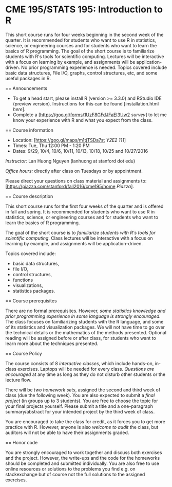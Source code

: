 CME 195/STATS 195: Introduction to R
================================

This short course runs for four weeks beginning in the second week of the
quarter. It is recommended for students who want to use R in statistics,
science, or engineering courses and for students who want to learn the basics of
R programming. The goal of the short course is to familiarize students with R's
tools for scientific computing. Lectures will be interactive with a focus on
learning by example, and assignments will be application-driven. No prior
programming experience is needed. Topics covered include basic data structures,
File I/O, graphs, control structures, etc, and some useful packages in R.


== Announcements
- To get a head start, please install R (version >= 3.3.0) and RStudio IDE
(preview version). Instructions for this can be found [installation.html *here*].
- Complete a [https://goo.gl/forms/1UzF8GFdJFaEI3Uw2 *survey*] to let
me know your experience with R and what you expect from the class.

== Course information

- Location: [https://goo.gl/maps/m1tjTSDa7st *Y2E2 111*]
- Times: Tue, Thu 12:00 PM - 1:20 PM
- Dates: 9\/29, 10\/4, 10\/6, 10\/11, 10\/13, 10\/18, 10\/25 and 10\/27\/2016

*Instructor:* Lan Huong Nguyen (lanhuong at stanford dot edu)

*Office hours:* directly after class on Tuesdays or by appointment.

Please direct your questions on class material and assignments to:
[https://piazza.com/stanford/fall2016/cme195/home *Piazza*].

== Course description

This short course runs for the first four weeks of the quarter and is offered in
fall and spring. It is recommended for students who want to use R in statistics,
science, or engineering courses and for students who want to learn the basics of
R programming.

The goal of the short course is to *familiarize students with R's tools for
scientific computing*. Class lectures will be interactive with a focus on
learning by example, and assignments will be application-driven.

Topics covered include:

- basic data structures,
- file I/O,
- control structures,
- functions
- visualizations,
- statistics packages.


== Course prerequisites

There are no formal prerequisites.
However, *some statistics knowledge and prior programming experience in some
language is strongly encouraged*. The class focuses on familiarizing students
with the R language, and some of its statistics and visualization packages.
We will not have time to go over the technical details or the mathematics of
the methods presented. Optional reading will be assigned before or after
class, for students who want to learn more about the techniques presented.


== Course Policy

The course consists of 8 *interactive classes*, which include hands-on, in-class exercises. Laptops will be needed for every class. *Questions are
encouraged* at any time as long as they do not disturb other students
or the lecture flow.

There will be *two homework sets*, assigned the second and third week of class
(due the following week). You are also expected to submit a *final project*
(in groups up to 3 students). You are free to choose the topic
for your final projects yourself. Please submit a title and a one-paragraph
summary/abstract for your intended project by the third week of class.

You are encouraged to take the class for credit, as it forces you to get more
practice with R. However, anyone is also *welcome to audit* the class, but auditors will not be able to have their assignments graded.

== Honor code

You are strongly encouraged to work together and discuss both exercises and
the project. However, the write-ups and the code for the homeworks
should be completed and submitted individually.
You are also free to use online resources or solutions to the problems you find
e.g. on stackexchange but of course not the full solutions to the assigned
exercises.
